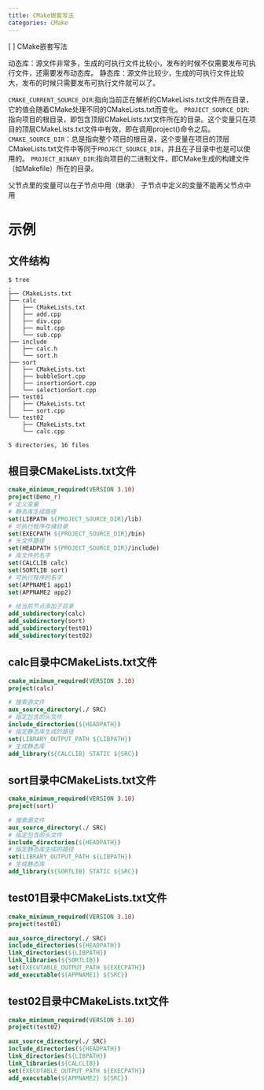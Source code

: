 ```yaml
---
title: CMake嵌套写法
categories: CMake
---
```

[ ] CMake嵌套写法

动态库：源文件非常多，生成的可执行文件比较小，发布的时候不仅需要发布可执行文件，还需要发布动态库。
静态库：源文件比较少，生成的可执行文件比较大，发布的时候只需要发布可执行文件就可以了。
<!-- more -->

`CMAKE_CURRENT_SOURCE_DIR`:指向当前正在解析的CMakeLists.txt文件所在目录，它的值会随着CMake处理不同的CMakeLists.txt而变化。
`PROJECT_SOURCE_DIR`:指向项目的根目录，即包含顶层CMakeLists.txt文件所在的目录。这个变量只在项目的顶层CMakeLists.txt文件中有效，即在调用project()命令之后。
`CMAKE_SOURCE_DIR`：总是指向整个项目的根目录，这个变量在项目的顶层CMakeLists.txt文件中等同于`PROJECT_SOURCE_DIR`，并且在子目录中也是可以使用的。
`PROJECT_BINARY_DIR`:指向项目的二进制文件，即CMake生成的构建文件（如Makefile）所在的目录。

父节点里的变量可以在子节点中用（继承）
子节点中定义的变量不能再父节点中用

# 示例
## 文件结构
```
$ tree 
.
├── CMakeLists.txt
├── calc
│   ├── CMakeLists.txt
│   ├── add.cpp
│   ├── div.cpp
│   ├── mult.cpp
│   └── sub.cpp
├── include
│   ├── calc.h
│   └── sort.h
├── sort
│   ├── CMakeLists.txt
│   ├── bubbleSort.cpp
│   ├── insertionSort.cpp
│   └── selectionSort.cpp
├── test01
│   ├── CMakeLists.txt
│   └── sort.cpp
└── test02
    ├── CMakeLists.txt
    └── calc.cpp

5 directories, 16 files
```

## 根目录CMakeLists.txt文件
```CMake
cmake_minimum_required(VERSION 3.10)
project(Demo_r)
# 定义变量
# 静态库生成路径
set(LIBPATH ${PROJECT_SOURCE_DIR}/lib)
# 可执行程序存储目录
set(EXECPATH ${PROJECT_SOURCE_DIR}/bin)
# 头文件路径
set(HEADPATH ${PROJECT_SOURCE_DIR}/include)
# 库文件的名字
set(CALCLIB calc)
set(SORTLIB sort)
# 可执行程序的名字
set(APPNAME1 app1)
set(APPNAME2 app2)

# 给当前节点添加子目录
add_subdirectory(calc)
add_subdirectory(sort)
add_subdirectory(test01)
add_subdirectory(test02)
```

## calc目录中CMakeLists.txt文件
```CMake
cmake_minimum_required(VERSION 3.10)
project(calc)

# 搜索源文件
aux_source_directory(./ SRC)
# 指定包含的头文件
include_directories(${HEADPATH})
# 指定静态库生成的路径
set(LIBRARY_OUTPUT_PATH ${LIBPATH})
# 生成静态库
add_library(${CALCLIB} STATIC ${SRC})
```

## sort目录中CMakeLists.txt文件
```CMake
cmake_minimum_required(VERSION 3.10)
project(sort)

# 搜索源文件
aux_source_directory(./ SRC)
# 指定包含的头文件
include_directories(${HEADPATH})
# 指定静态库生成的路径
set(LIBRARY_OUTPUT_PATH ${LIBPATH})
# 生成静态库
add_library(${SORTLIB} STATIC ${SRC})
```

## test01目录中CMakeLists.txt文件
```CMake
cmake_minimum_required(VERSION 3.10)
project(test01)

aux_source_directory(./ SRC)
include_directories(${HEADPATH})
link_directories(${LIBPATH})
link_libraries(${SORTLIB})
set(EXECUTABLE_OUTPUT_PATH ${EXECPATH})
add_executable(${APPNAME1} ${SRC})
```

## test02目录中CMakeLists.txt文件
```CMake
cmake_minimum_required(VERSION 3.10)
project(test02)

aux_source_directory(./ SRC)
include_directories(${HEADPATH})
link_directories(${LIBPATH})
link_libraries(${CALCLIB})
set(EXECUTABLE_OUTPUT_PATH ${EXECPATH})
add_executable(${APPNAME2} ${SRC})
```
